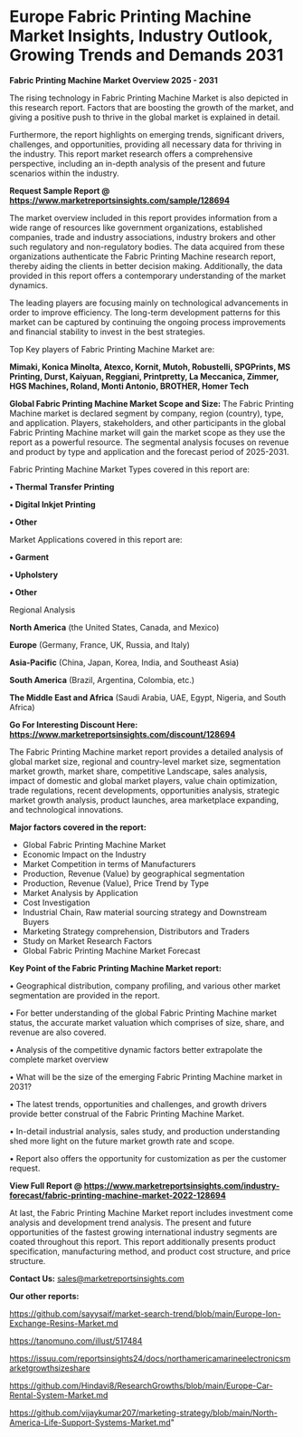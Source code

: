 # Europe Fabric Printing Machine Market Insights, Industry Outlook, Growing Trends and Demands 2031

<Strong> Fabric Printing Machine Market Overview 2025 - 2031</strong>

The rising technology in Fabric Printing Machine Market is also depicted in this research report. Factors that are boosting the growth of the market, and giving a positive push to thrive in the global market is explained in detail.

Furthermore, the report highlights on emerging trends, significant drivers, challenges, and opportunities, providing all necessary data for thriving in the industry. This report market research offers a comprehensive perspective, including an in-depth analysis of the present and future scenarios within the industry.

<strong>Request Sample Report @ <a href=https://www.marketreportsinsights.com/sample/128694>https://www.marketreportsinsights.com/sample/128694</a></strong>

The market overview included in this report provides information from a wide range of resources like government organizations, established companies, trade and industry associations, industry brokers and other such regulatory and non-regulatory bodies. The data acquired from these organizations authenticate the Fabric Printing Machine research report, thereby aiding the clients in better decision making. Additionally, the data provided in this report offers a contemporary understanding of the market dynamics.

The leading players are focusing mainly on technological advancements in order to improve efficiency. The long-term development patterns for this market can be captured by continuing the ongoing process improvements and financial stability to invest in the best strategies.

Top Key players of Fabric Printing Machine Market are:

<strong>Mimaki, Konica Minolta, Atexco, Kornit, Mutoh, Robustelli, SPGPrints, MS Printing, Durst, Kaiyuan, Reggiani, Printpretty, La Meccanica, Zimmer, HGS Machines, Roland, Monti Antonio, BROTHER, Homer Tech</strong>

<strong><b>Global Fabric Printing Machine Market Scope and Size:</b></strong>
The Fabric Printing Machine market is declared segment by company, region (country), type, and application. Players, stakeholders, and other participants in the global Fabric Printing Machine market will gain the market scope as they use the report as a powerful resource. The segmental analysis focuses on revenue and product by type and application and the forecast period of 2025-2031.

Fabric Printing Machine Market Types covered in this report are:

<strong>• Thermal Transfer Printing

• Digital Inkjet Printing

• Other</strong>

Market Applications covered in this report are:

<strong>• Garment

• Upholstery

• Other</strong> 

Regional Analysis

<strong>North America</strong> (the United States, Canada, and Mexico)

<strong>Europe</strong> (Germany, France, UK, Russia, and Italy)

<strong>Asia-Pacific</strong> (China, Japan, Korea, India, and Southeast Asia)

<strong>South America</strong> (Brazil, Argentina, Colombia, etc.)

<strong>The Middle East and Africa</strong> (Saudi Arabia, UAE, Egypt, Nigeria, and South Africa)

<strong>Go For Interesting Discount Here: <a href=https://www.marketreportsinsights.com/discount/128694>https://www.marketreportsinsights.com/discount/128694</a></strong>

The Fabric Printing Machine market report provides a detailed analysis of global market size, regional and country-level market size, segmentation market growth, market share, competitive Landscape, sales analysis, impact of domestic and global market players, value chain optimization, trade regulations, recent developments, opportunities analysis, strategic market growth analysis, product launches, area marketplace expanding, and technological innovations.

<strong><b>Major factors covered in the report:</b></strong>
<ul>
  <li>Global Fabric Printing Machine Market </li>
  <li>Economic Impact on the Industry</li>
  <li>Market Competition in terms of Manufacturers</li>
  <li>Production, Revenue (Value) by geographical segmentation</li>
  <li>Production, Revenue (Value), Price Trend by Type</li>
  <li>Market Analysis by Application</li>
  <li>Cost Investigation</li>
  <li>Industrial Chain, Raw material sourcing strategy and Downstream Buyers</li>
  <li>Marketing Strategy comprehension, Distributors and Traders</li>
  <li>Study on Market Research Factors</li>
  <li>Global Fabric Printing Machine Market Forecast</li>
</ul>

<strong><b>Key Point of the Fabric Printing Machine Market report:</b></strong>

• Geographical distribution, company profiling, and various other market segmentation are provided in the report.

• For better understanding of the global Fabric Printing Machine market status, the accurate market valuation which comprises of size, share, and revenue are also covered.

• Analysis of the competitive dynamic factors better extrapolate the complete market overview

• What will be the size of the emerging Fabric Printing Machine market in 2031?

• The latest trends, opportunities and challenges, and growth drivers provide better construal of the Fabric Printing Machine Market.

• In-detail industrial analysis, sales study, and production understanding shed more light on the future market growth rate and scope.

• Report also offers the opportunity for customization as per the customer request.

<strong><b>View Full Report @ <a href=https://www.marketreportsinsights.com/industry-forecast/fabric-printing-machine-market-2022-128694>https://www.marketreportsinsights.com/industry-forecast/fabric-printing-machine-market-2022-128694</a></b></strong>


At last, the Fabric Printing Machine Market report includes investment come analysis and development trend analysis. The present and future opportunities of the fastest growing international industry segments are coated throughout this report. This report additionally presents product specification, manufacturing method, and product cost structure, and price structure.

<strong>Contact Us:</strong>
sales@marketreportsinsights.com

<strong>Our other reports:</strong>

<a href=https://github.com/sayysaif/market-search-trend/blob/main/Europe-Ion-Exchange-Resins-Market.md>https://github.com/sayysaif/market-search-trend/blob/main/Europe-Ion-Exchange-Resins-Market.md</a>

<a href=https://tanomuno.com/illust/517484>https://tanomuno.com/illust/517484</a>

<a href=https://issuu.com/reportsinsights24/docs/northamericamarineelectronicsmarketgrowthsizeshare>https://issuu.com/reportsinsights24/docs/northamericamarineelectronicsmarketgrowthsizeshare</a>

<a href=https://github.com/Hindavi8/ResearchGrowths/blob/main/Europe-Car-Rental-System-Market.md>https://github.com/Hindavi8/ResearchGrowths/blob/main/Europe-Car-Rental-System-Market.md</a>

<a href=https://github.com/vijaykumar207/marketing-strategy/blob/main/North-America-Life-Support-Systems-Market.md>https://github.com/vijaykumar207/marketing-strategy/blob/main/North-America-Life-Support-Systems-Market.md</a>"
